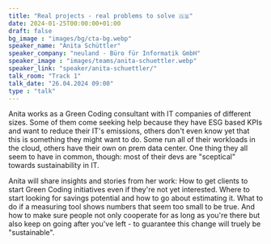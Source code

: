 ```yaml
---
title: "Real projects - real problems to solve 🇬🇧"
date: 2024-01-25T00:00:00+01:00
draft: false
bg_image : "images/bg/cta-bg.webp"
speaker_name: "Anita Schüttler"
speaker_company: "neuland - Büro für Informatik GmbH"
speaker_image : "images/teams/anita-schuettler.webp"
speaker_link: "speaker/anita-schuettler/"
talk_room: "Track 1"
talk_date: "26.04.2024 09:00"
type : "talk"
---
```


Anita works as a Green Coding consultant with IT companies of different sizes. Some of them come seeking help because they have ESG based KPIs and want to reduce their IT's emissions, others don't even know yet that this is something they might want to do. Some run all of their workloads in the cloud, others have their own on prem data center. One thing they all seem to have in common, though: most of their devs are "sceptical" towards sustainability in IT.
 
Anita will share insights and stories from her work: How to get clients to start Green Coding initiatives even if they're not yet interested. Where to start looking for savings potential and how to go about estimating it. What to do if a measuring tool shows numbers that seem too small to be true. And how to make sure people not only cooperate for as long as you're there but also keep on going after you've left - to guarantee this change will truely be "sustainable".

